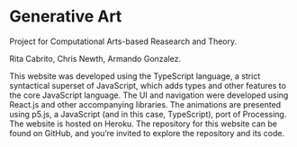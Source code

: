 # Generative Art

Project for Computational Arts-based Reasearch and Theory.

Rita Cabrito, Chris Newth, Armando Gonzalez.

This website was developed using the TypeScript language, a strict syntactical superset of JavaScript, which adds types and other features to the core JavaScript language.
The UI and navigation were developed using React.js and other accompanying libraries.
The animations are presented using p5.js, a JavaScript (and in this case, TypeScript), port of Processing.
The website is hosted on Heroku.
The repository for this website can be found on GitHub, and you’re invited to explore the repository and its code.
